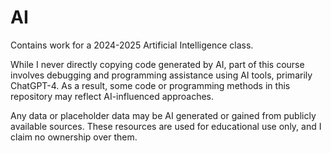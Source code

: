 # AI
Contains work for a 2024-2025 Artificial Intelligence class.

While I never directly copying code generated by AI, part of this course involves debugging and programming assistance using AI tools, primarily ChatGPT-4. As a result, some code or programming methods in this repository may reflect AI-influenced approaches.

Any data or placeholder data may be AI generated or gained from publicly available sources. These resources are used for educational use only, and I claim no ownership over them.
